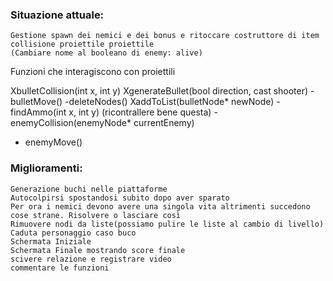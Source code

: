 ### Situazione attuale:
    Gestione spawn dei nemici e dei bonus e ritoccare costruttore di item
    collisione proiettile proiettile
    (Cambiare nome al booleano di enemy: alive) 
    
    
Funzioni che interagiscono con proiettili

XbulletCollision(int x, int y)
XgenerateBullet(bool direction, cast shooter)
-bulletMove()
-deleteNodes()
XaddToList(bulletNode* newNode)
-findAmmo(int x, int y) (ricontrallere bene questa)
-enemyCollision(enemyNode* currentEnemy)
- enemyMove()

### Miglioramenti:
    Generazione buchi nelle piattaforme
    Autocolpirsi spostandosi subito dopo aver sparato
    Per ora i nemici devono avere una singola vita altrimenti succedono cose strane. Risolvere o lasciare così
    Rimuovere nodi da liste(possiamo pulire le liste al cambio di livello)
    Caduta personaggio caso buco 
    Schermata Iniziale
    Schermata Finale mostrando score finale
    scivere relazione e registrare video
    commentare le funzioni
